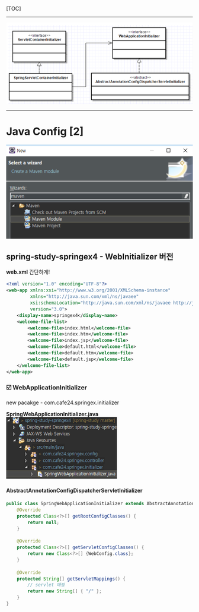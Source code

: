 [TOC]



---



![1559174758410](assets/1559174758410.png)

---

# Java Config  [2] 

![1559175776130](assets/1559175776130.png)

## spring-study-springex4 - WebInitializer 버전

**web.xml** 간단하게!

```xml
<?xml version="1.0" encoding="UTF-8"?>
<web-app xmlns:xsi="http://www.w3.org/2001/XMLSchema-instance"
         xmlns="http://java.sun.com/xml/ns/javaee"
         xsi:schemaLocation="http://java.sun.com/xml/ns/javaee http://java.sun.com/xml/ns/javaee/web-app_3_0.xsd"
         version="3.0">
    <display-name>springex4</display-name>
    <welcome-file-list>
        <welcome-file>index.html</welcome-file>
        <welcome-file>index.htm</welcome-file>
        <welcome-file>index.jsp</welcome-file>
        <welcome-file>default.html</welcome-file>
        <welcome-file>default.htm</welcome-file>
        <welcome-file>default.jsp</welcome-file>
    </welcome-file-list>
</web-app>
```



### :ballot_box_with_check: WebApplicationInitializer 

new pacakge - com.cafe24.springex.initializer

**SpringWebApplicationInitializer.java**![1559176298644](assets/1559176298644.png)

#### AbstractAnnotationConfigDispatcherServletInitializer

```java
public class SpringWebApplicationInitializer extends AbstractAnnotationConfigDispatcherServletInitializer {
	@Override
	protected Class<?>[] getRootConfigClasses() {
		return null;
	}

	@Override
	protected Class<?>[] getServletConfigClasses() {
		return new Class<?>[] {WebConfig.class};
	}

	@Override
	protected String[] getServletMappings() {
		// servlet 매핑
		return new String[] { "/" };
	}
}
```

